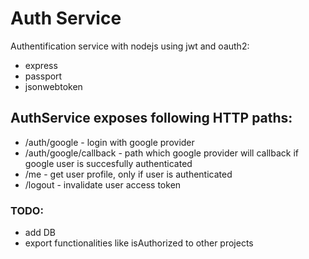 # Auth Service

Authentification service with nodejs using jwt and oauth2:

- express
- passport
- jsonwebtoken

## AuthService exposes following HTTP paths:

- /auth/google - login with google provider
- /auth/google/callback - path which google provider will callback if google user is succesfully authenticated
- /me - get user profile, only if user is authenticated
- /logout - invalidate user access token

### TODO:

- add DB
- export functionalities like isAuthorized to other projects
